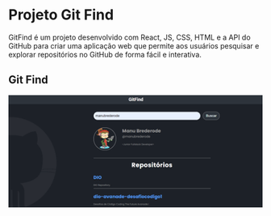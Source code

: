 # Projeto Git Find

GitFind é um projeto desenvolvido com React, JS, CSS, HTML e a API do GitHub para criar uma aplicação web que permite aos usuários pesquisar e explorar repositórios no GitHub de forma fácil e interativa.

## Git Find

<img src="./src/assets/screenshot.png" alt="print project">
